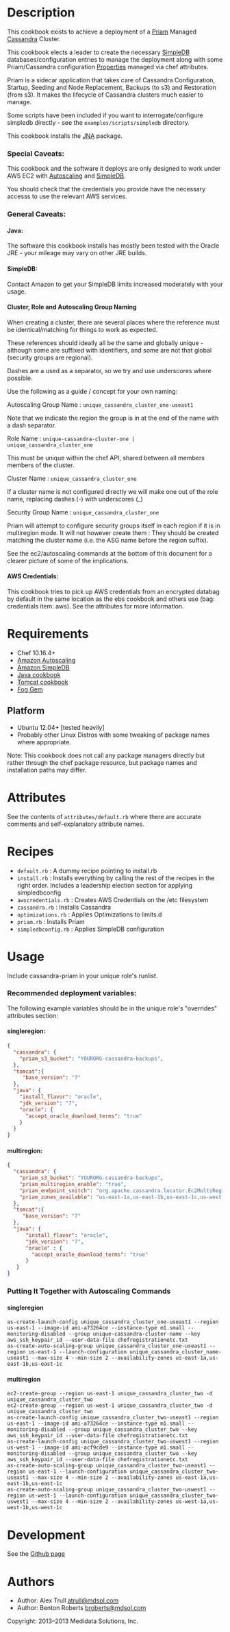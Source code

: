 Description
===========

This cookbook exists to achieve a deployment of a [Priam][1] Managed [Cassandra][2] Cluster.

This cookbook elects a leader to create the necessary [SimpleDB][3] databases/configuration entries to manage the deployment along with some Priam/Cassandra configuration [Properties][4] managed via chef attributes.

Priam is a sidecar application that takes care of Cassandra Configuration, Startup, Seeding and Node Replacement, Backups (to s3) and Restoration (from s3). It makes the lifecycle of Cassandra clusters much easier to manage.

Some scripts have been included if you want to interrogate/configure simpledb directly - see the `examples/scripts/simpledb` directory.

This cookbook installs the [JNA][5] package.

### Special Caveats:

This cookbook and the software it deploys are only designed to work under AWS EC2 with [Autoscaling][6] and [SimpleDB][3].

You should check that the credentials you provide have the necessary accesss to use the relevant AWS services.

### General Caveats:

#### Java:

The software this cookbook installs has mostly been tested with the Oracle JRE - your mileage may vary on other JRE builds. 

#### SimpleDB:

Contact Amazon to get your SimpleDB limits increased moderately with your usage.

#### Cluster, Role and Autoscaling Group Naming

When creating a cluster, there are several places where the reference must be identical/matching for things to work as expected.

These references should ideally all be the same and globally unique - although some are suffixed with identifiers, and some are not that global (security groups are regional).

Dashes are a used as a separator, so we try and use underscores where possible.

Use the following as a guide / concept for your own naming:

Autoscaling Group Name : ````unique_cassandra_cluster_one-useast1````

Note that we indicate the region the group is in at the end of the name with a dash separator. 

Role Name :              ````unique-cassandra-cluster-one | unique_cassandra_cluster_one````

This must be unique within the chef API, shared between all members members of the cluster.

Cluster Name :           ````unique_cassandra_cluster_one````

If a cluster name is not configured directly we will make one out of the role name, replacing dashes (-) with underscores (_)

Security Group Name :    ````unique_cassandra_cluster_one````

Priam will attempt to configure security groups itself in each region if it is in multiregion mode. It will not however create them : They should be created matching the cluster name (i.e. the ASG name before the region suffix).

See the ec2/autoscaling commands at the bottom of this document for a clearer picture of some of the implications.

#### AWS Credentials:

This cookbook tries to pick up AWS credentials from an encrypted databag by default in the same location as the ebs cookbook and others use (bag: credentials item: aws). See the attributes for more information.

Requirements
============
* Chef 10.16.4+
* [Amazon Autoscaling][6]
* [Amazon SimpleDB][3]
* [Java cookbook][8]
* [Tomcat cookbook][9]
* [Fog Gem][10]

## Platform

* Ubuntu 12.04+ [tested heavily]
* Probably other Linux Distros with some tweaking of package names where appropriate. 

Note: This cookbook does not call any package managers directly but rather through the chef package resource, but package names and installation paths may differ.

Attributes
==========

See the contents of `attributes/default.rb` where there are accurate comments and self-explanatory attribute names.

Recipes
=======

* `default.rb` : A dummy recipe pointing to install.rb
* `install.rb` : Installs everything by calling the rest of the recipes in the right order. Includes a leadership election section for applying simpledbconfig
* `awscredentials.rb` : Creates AWS Credentials on the /etc filesystem
* `cassandra.rb` : Installs Cassandra
* `optimizations.rb` : Applies Optimizations to limits.d
* `priam.rb` : Installs Priam
* `simpledbconfig.rb` : Applies SimpleDB configuration

Usage
=====

Include cassandra-priam in your unique role's runlist.

### Recommended deployment variables:

The following example variables should be in the unique role's "overrides" attributes section:

#### singleregion:

```JSON
{
  "cassandra": {
    "priam_s3_bucket": "YOURORG-cassandra-backups",
  },
  "tomcat":{
     "base_version": "7"
  },
  "java": {
    "install_flavor": "oracle",
    "jdk_version": "7",
    "oracle": {
      "accept_oracle_download_terms": "true"
    }
  }
}
```

#### multiregion:

```JSON
{
  "cassandra": {
    "priam_s3_bucket": "YOURORG-cassandra-backups",
    "priam_multiregion_enable": "true",
    "priam_endpoint_snitch": "org.apache.cassandra.locator.Ec2MultiRegionSnitch",
    "priam_zones_available": "us-east-1a,us-east-1b,us-east-1c,us-west-1a,us-west-1b,us-west-1c",
  },
  "tomcat":{
     "base_version": "7"
  },
  "java": {
      "install_flavor": "oracle",
      "jdk_version": "7",
      "oracle" : {
        "accept_oracle_download_terms": "true"
      }
   }
}
```

### Putting It Together with Autoscaling Commands

#### singleregion

```SHELL
as-create-launch-config unique_cassandra_cluster_one-useast1 --region us-east-1 --image-id ami-a73264ce --instance-type m1.small --monitoring-disabled --group unique-cassandra-cluster-name --key aws_ssh_keypair_id --user-data-file chefregistrationetc.txt
as-create-auto-scaling-group unique_cassandra_cluster_one-useast1 --region us-east-1 --launch-configuration unique_cassandra_cluster_name-useast1 --max-size 4 --min-size 2 --availability-zones us-east-1a,us-east-1b,us-east-1c
```

#### multiregion

```SHELL
ec2-create-group --region us-east-1 unique_cassandra_cluster_two -d unique_cassandra_cluster_two
ec2-create-group --region us-west-1 unique_cassandra_cluster_two -d unique_cassandra_cluster_two
as-create-launch-config unique_cassandra_cluster_two-useast1 --region us-east-1 --image-id ami-a73264ce --instance-type m1.small --monitoring-disabled --group unique_cassandra_cluster_two --key aws_ssh_keypair_id --user-data-file chefregistrationetc.txt 
as-create-launch-config unique_cassandra_cluster_two-uswest1 --region us-west-1 --image-id ami-acf9cde9 --instance-type m1.small --monitoring-disabled --group unique_cassandra_cluster_two --key aws_ssh_keypair_id --user-data-file chefregistrationetc.txt
as-create-auto-scaling-group unique_cassandra_cluster_two-useast1 --region us-east-1 --launch-configuration unique_cassandra_cluster_two-useast1 --max-size 4 --min-size 2 --availability-zones us-east-1a,us-east-1b,us-east-1c
as-create-auto-scaling-group unique_cassandra_cluster_two-uswest1 --region us-west-1 --launch-configuration unique_cassandra_cluster_two-uswest1 --max-size 4 --min-size 2 --availability-zones us-west-1a,us-west-1b,us-west-1c
```

Development
===========

See the [Github page][7]

[1]: https://github.com/Netflix/Priam
[2]: http://planetcassandra.org
[3]: http://aws.amazon.com/simpledb
[4]: https://github.com/Netflix/Priam/wiki/Properties
[5]: https://github.com/twall/jna
[6]: http://aws.amazon.com/autoscaling
[7]: https://github.com/mdsol/cassandra_priam_cookbook
[8]: http://community.opscode.com/cookbooks/java
[9]: http://community.opscode.com/cookbooks/tomcat
[10]: https://rubygems.org/gems/fog

Authors
=======

* Author: Alex Trull <atrull@mdsol.com>
* Author: Benton Roberts <broberts@mdsol.com>

Copyright: 2013–2013 Medidata Solutions, Inc.
